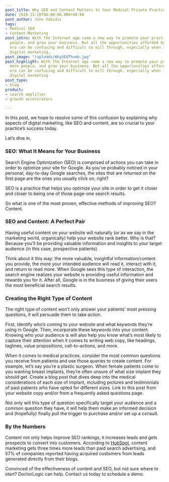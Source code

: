 ```yaml
---
post_title: Why SEO and Content Matters to Your Medical Private Practice
date: 2018-12-10T06:00:00.000+00:00
post_author: John Vakidis
tags:
- Medical SEO
- Content-Marketing
post_intro: With the Internet age came a new way to promote your practice, reach more
  people, and grow your business. But all the opportunities afforded by the digital
  era can be confusing and difficult to mill through, especially when it comes to
  digital marketing.
post_image: "/uploads/WhySEOThumb.jpg"
post_highlight: With the Internet age came a new way to promote your practice, reach
  more people, and grow your business. But all the opportunities afforded by the digital
  era can be confusing and difficult to mill through, especially when it comes to
  digital marketing.
post_type:
- blog
product:
- search amplifier
- growth accelerators

---
```

In this post, we hope to resolve some of this confusion by explaining why aspects of digital marketing, like SEO and content, are so crucial to your practice’s success today.

Let’s dive in.

### SEO: What It Means for Your Business

Search Engine Optimization (SEO) is comprised of actions you can take in order to optimize your site for Google. As you’ve probably noticed in your personal, day-to-day Google searches, the sites that are returned on the first page are the ones you usually click on, right?

SEO is a practice that helps you optimize your site in order to get it closer and closer to being one of those page-one search results.

So what is one of the most proven, effective methods of improving SEO? Content.

### SEO and Content: A Perfect Pair

Having useful content on your website will naturally (or as we say in the marketing world, organically) help your website rank better. Why is that? Because you’ll be providing valuable information and insights to your target audience (in this case, prospective patients).

Think about it this way: the more valuable, insightful information/content you provide, the more your intended audience will read it, interact with it, and return to read more. When Google sees this type of interaction, the search engine realizes your website is providing useful information and rewards you for it. After all, Google is in the business of giving their users the most beneficial search results.

### Creating the Right Type of Content

The right type of content won’t only answer your patients’ most pressing questions, it will persuade them to take action.

First, identify who’s coming to your website and what keywords they’re using in Google. Then, incorporate these keywords into your content. Knowing who your audience is will also help you know what’s most likely to capture their attention when it comes to writing web copy, like headings, taglines, value propositions, call-to-actions, and more.

When it comes to medical practices, consider the most common questions you receive from patients and use those queries to create content. For example, let’s say you’re a plastic surgeon. When female patients come to you wanting breast implants, they’re often unsure of what size implant they should get. Create a blog post that dives deep into the medical considerations of each size of implant, including pictures and testimonials of past patients who have opted for different sizes. Link to this post from your website copy and/or from a frequently asked questions page.

Not only will this type of question specifically target your audience and a common question they have, it will help them make an informed decision and (hopefully) finally pull the trigger to purchase and/or set up a consult.

### By the Numbers

Content not only helps improve SEO rankings, it increases leads and gets prospects to convert into customers. According to [HubSpot](https://www.hubspot.com/marketing-statistics?__hstc=37514559.86908053a04deef209d41cbbf486b52a.1546876321479.1554916373535.1555293684484.57&__hssc=37514559.6.1555293684484&__hsfp=3887574263), content marketing gets three times more leads than paid search advertising, and 57% of companies reported having acquired customers from leads generated directly from their blogs.

Convinced of the effectiveness of content and SEO, but not sure where to start? DoctorLogic can help. Contact us today to schedule a demo.